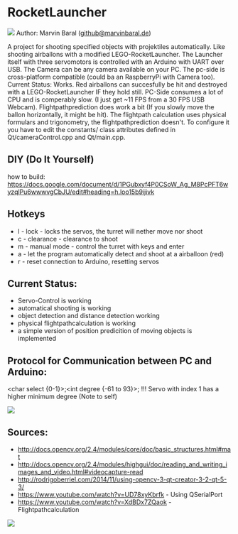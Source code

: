 # RocketLauncher
![](https://www.marvinbaral.de/image/jpeg/Uploads/RocketLauncher/2.jpg)
Author: Marvin Baral (github@marvinbaral.de)

A project for shooting specified objects with projektiles automatically. Like shooting airballons with a modified LEGO-RocketLauncher. The Launcher itself with three servomotors is controlled with an Arduino with UART over USB. The Camera can be any camera available on your PC. The pc-side is cross-platform compatible (could ba an RaspberryPi with Camera too). Current Status: Works.
Red airballons can succesfully be hit and destroyed with a LEGO-RocketLauncher IF they hold still. PC-Side consumes a lot of CPU and is comperably slow. (I just get ~11 FPS from a 30 FPS USB Webcam). Flightpathprediction does work a bit (If you slowly move the ballon horizontally, it might be hit).
The flightpath calculation uses physical formulars and trigonometry, the flightpathprediction doesn't.
To configure it you have to edit the constants/ class attributes defined in Qt/cameraControl.cpp and Qt/main.cpp.


## DIY (Do It Yourself)
how to build: https://docs.google.com/document/d/1PGubxyf4P0CSoW_Ag_M8PcPFT6wyzqlPu6wwwvgCbJU/edit#heading=h.loo15b9ijivk

## Hotkeys
* l - lock - locks the servos, the turret will nether move nor shoot
* c - clearance - clearance to shoot
* m - manual mode - control the turret with keys and enter
* a - let the program automatically detect and shoot at a airballoon (red)
* r - reset connection to Arduino, resetting servos

## Current Status:
* Servo-Control is working
* automatical shooting is working
* object detection and distance detection working
* physical flightpathcalculation is working
* a simple version of position predicition of moving objects is implemented

## Protocol for Communication between PC and Arduino:
\<char select {0-1}\>;\<int degree {-61 to 93}\>;
!!! Servo with index 1 has a higher minimum degree (Note to self)

![](https://www.marvinbaral.de/image/jpeg/Uploads/RocketLauncher/5.jpg)

## Sources:
* http://docs.opencv.org/2.4/modules/core/doc/basic_structures.html#mat
* http://docs.opencv.org/2.4/modules/highgui/doc/reading_and_writing_images_and_video.html#videocapture-read
* http://rodrigoberriel.com/2014/11/using-opencv-3-qt-creator-3-2-qt-5-3/
* https://www.youtube.com/watch?v=UD78xyKbrfk - Using QSerialPort
* https://www.youtube.com/watch?v=XdBDx7ZQaok - Flightpathcalculation

![](https://www.marvinbaral.de/image/jpeg/Uploads/RocketLauncher/12.jpg)
